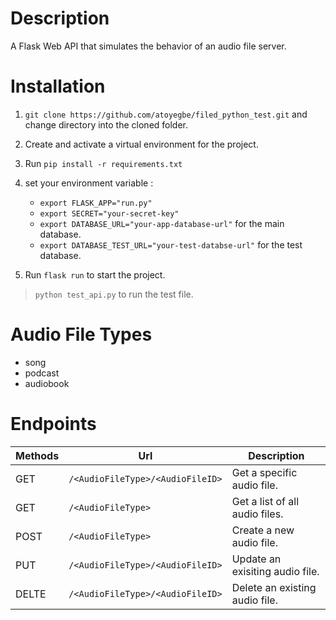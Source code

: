# Description 
A Flask Web API that simulates the behavior of an audio file server. 


# Installation 
1. ``` git clone https://github.com/atoyegbe/filed_python_test.git ``` and change directory into the cloned folder.

2. Create and activate a virtual environment for the project.

3. Run ```pip install -r requirements.txt ```

4. set your environment variable :
    - `export FLASK_APP="run.py"`
    - `export SECRET="your-secret-key"`
    - `export DATABASE_URL="your-app-database-url"` for the main database.
    - `export DATABASE_TEST_URL="your-test-databse-url"` for the test database.

5. Run `flask run` to start the project.

> `python test_api.py` to run the test file.

# Audio File Types
- song
- podcast 
- audiobook


# Endpoints
| Methods | Url | Description |
| --- | --- | --- |
| GET | `/<AudioFileType>/<AudioFileID>` | Get a specific audio file. |
| GET | `/<AudioFileType>` | Get a list of all audio files. |
| POST | `/<AudioFileType>` | Create a new audio file. |
| PUT | `/<AudioFileType>/<AudioFileID>` | Update an exisiting audio file. |
| DELTE | `/<AudioFileType>/<AudioFileID>` | Delete an existing audio file. |

